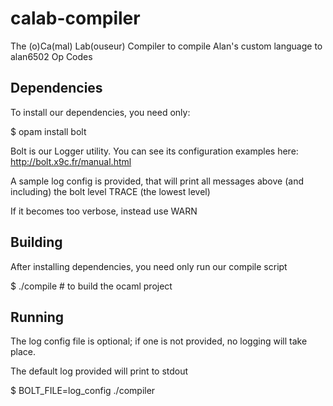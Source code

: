 calab-compiler
==============

The (o)Ca(mal) Lab(ouseur) Compiler to compile Alan's custom language to alan6502 Op Codes

Dependencies
------------
To install our dependencies, you need only:


$ opam install bolt

Bolt is our Logger utility.  You can see its configuration examples here: http://bolt.x9c.fr/manual.html


A sample log config is provided, that  will print all messages above (and including) the bolt level TRACE (the lowest level)


If it becomes too verbose, instead use WARN

Building
--------
After installing dependencies, you need only run our compile script


$ ./compile #  to build the ocaml project

Running
-------
The log config file is optional; if one is not provided, no logging will take place.


The default log provided will print to stdout


$ BOLT_FILE=log_config ./compiler <file>
